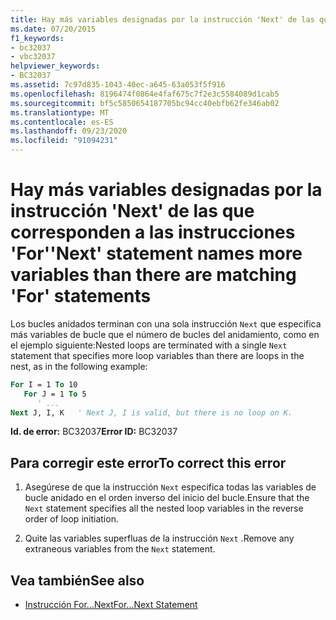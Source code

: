```yaml
---
title: Hay más variables designadas por la instrucción 'Next' de las que corresponden a las instrucciones 'For'
ms.date: 07/20/2015
f1_keywords:
- bc32037
- vbc32037
helpviewer_keywords:
- BC32037
ms.assetid: 7c97d835-1043-40ec-a645-63a053f5f916
ms.openlocfilehash: 8196474f0864e4faf675c7f2e3c5584089d1cab5
ms.sourcegitcommit: bf5c5850654187705bc94cc40ebfb62fe346ab02
ms.translationtype: MT
ms.contentlocale: es-ES
ms.lasthandoff: 09/23/2020
ms.locfileid: "91094231"
---
```

# <a name="next-statement-names-more-variables-than-there-are-matching-for-statements"></a><span data-ttu-id="bc10c-102">Hay más variables designadas por la instrucción 'Next' de las que corresponden a las instrucciones 'For'</span><span class="sxs-lookup"><span data-stu-id="bc10c-102">'Next' statement names more variables than there are matching 'For' statements</span></span>

<span data-ttu-id="bc10c-103">Los bucles anidados terminan con una sola instrucción `Next` que especifica más variables de bucle que el número de bucles del anidamiento, como en el ejemplo siguiente:</span><span class="sxs-lookup"><span data-stu-id="bc10c-103">Nested loops are terminated with a single `Next` statement that specifies more loop variables than there are loops in the nest, as in the following example:</span></span>  
  
```vb  
For I = 1 To 10  
   For J = 1 To 5  
      ' ...  
Next J, I, K   ' Next J, I is valid, but there is no loop on K.  
```  
  
 <span data-ttu-id="bc10c-104">**Id. de error:** BC32037</span><span class="sxs-lookup"><span data-stu-id="bc10c-104">**Error ID:** BC32037</span></span>  
  
## <a name="to-correct-this-error"></a><span data-ttu-id="bc10c-105">Para corregir este error</span><span class="sxs-lookup"><span data-stu-id="bc10c-105">To correct this error</span></span>  
  
1. <span data-ttu-id="bc10c-106">Asegúrese de que la instrucción `Next` especifica todas las variables de bucle anidado en el orden inverso del inicio del bucle.</span><span class="sxs-lookup"><span data-stu-id="bc10c-106">Ensure that the `Next` statement specifies all the nested loop variables in the reverse order of loop initiation.</span></span>  
  
2. <span data-ttu-id="bc10c-107">Quite las variables superfluas de la instrucción `Next` .</span><span class="sxs-lookup"><span data-stu-id="bc10c-107">Remove any extraneous variables from the `Next` statement.</span></span>  
  
## <a name="see-also"></a><span data-ttu-id="bc10c-108">Vea también</span><span class="sxs-lookup"><span data-stu-id="bc10c-108">See also</span></span>

- [<span data-ttu-id="bc10c-109">Instrucción For...Next</span><span class="sxs-lookup"><span data-stu-id="bc10c-109">For...Next Statement</span></span>](../language-reference/statements/for-next-statement.md)
